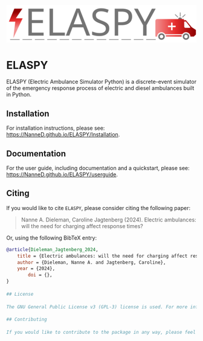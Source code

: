 ![ELASPY logo](doc/_static/ELASPY_light.svg)

# ELASPY

ELASPY (Electric Ambulance Simulator Python) is a discrete-event simulator of the emergency response process of electric and diesel ambulances built in Python.

## Installation

For installation instructions, please see: https://NanneD.github.io/ELASPY/Installation.

## Documentation

For the user guide, including documentation and a quickstart, please see: https://NanneD.github.io/ELASPY/userguide.

## Citing

If you would like to cite ``ELASPY``, please consider citing the following paper:
> Nanne A. Dieleman, Caroline Jagtenberg (2024).
> Electric ambulances: will the need for charging affect response times?
> 

Or, using the following BibTeX entry:

```bibtex
@article{Dieleman_Jagtenberg_2024,
	title = {Electric ambulances: will the need for charging affect response times?},
	author = {Dieleman, Nanne A. and Jagtenberg, Caroline},
	year = {2024},
        doi = {},
} 

## License

The GNU General Public License v3 (GPL-3) license is used. For more information, please see the included LICENSE.md file.

## Contributing

If you would like to contribute to the package in any way, please feel free to create an issue and discuss what you would like to add or change.